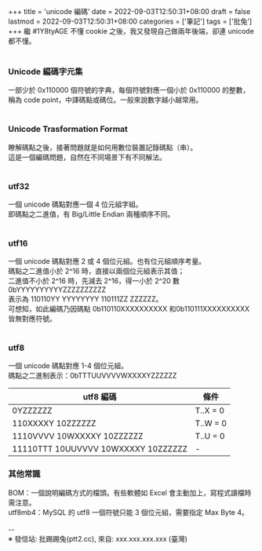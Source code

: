 +++
title = 'unicode 編碼'
date = 2022-09-03T12:50:31+08:00
draft = false
lastmod = 2022-09-03T12:50:31+08:00
categories = ['筆記']
tags = ['批兔']
+++
繼 #1Y8tyAGE 不懂 cookie 之後，我又發現自己做兩年後端，卻連 unicode 都不懂。<br>
<br>
### Unicode 編碼字元集　
一部少於 0x110000 個符號的字典，每個符號對應一個小於 0x110000 的整數，<br>
稱為 code point，中譯碼點或碼位。一般來說數字越小越常用。<br>
<br>
### Unicode Trasformation Format 
瞭解碼點之後，接著問題就是如何用數位裝置記錄碼點（串）。<br>
這是一個編碼問題，自然在不同場景下有不同解法。<br>
<br>
### utf32 
一個 unicode 碼點對應一個 4 位元組字組。<br>
即碼點之二進值，有 Big/Little Endian 兩種順序不同。<br>
<br>
### utf16 
一個 unicode 碼點對應 2 或 4 個位元組。也有位元組順序考量。<br>
碼點之二進值小於 2^16 時，直接以兩個位元組表示其值；<br>
二進值不小於 2^16 時，先減去 2^16，得一小於 2^20 數 0bYYYYYYYYYYZZZZZZZZZZ<br>
表示為 110110YY YYYYYYYY 110111ZZ ZZZZZZ。<br>
可想知，如此編碼乃因碼點 0b110110XXXXXXXXXX 和0b110111XXXXXXXXXX 皆無對應符號。<br>
<br>
### utf8 
一個 unicode 碼點對應 1-4 個位元組。<br>
碼點之二進制表示：0bTTTUUVVVVWXXXXYZZZZZZ<br>

| utf8 編碼 | 條件 |
| --- | --- |
| 0YZZZZZZ                            | T..X = 0 |
| 110XXXXY 10ZZZZZZ                   | T..W = 0 |
| 1110VVVV 10WXXXXY 10ZZZZZZ          | T..U = 0 |
| 11110TTT 10UUVVVV 10WXXXXY 10ZZZZZZ |     -    |

### 其他常識 
BOM：一個說明編碼方式的檔頭。有些軟體如 Excel 會主動加上，寫程式讀檔時需注意。<br>
utf8mb4：MySQL 的 utf8 一個符號只能 3 個位元組，需要指定 Max Byte 4。<br>
<br>
--<br>
※ 發信站: 批踢踢兔(ptt2.cc), 來自: xxx.xxx.xxx.xxx (臺灣)<br>
